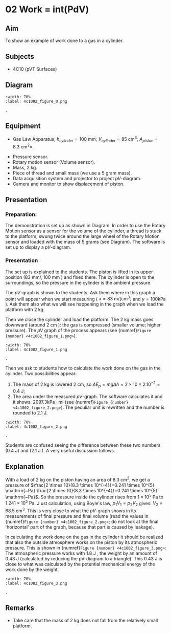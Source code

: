 # 02 Work = int(PdV) 
  
## Aim   
 To show an example of work done to a gas in a cylinder.    
  
## Subjects   
* 4C10 (pVT Surfaces)   

## Diagram   
```{figure} figures/figure_0.png
:width: 70%  
:label: 4c1002_figure_0.png  

. 
```
     
  
## Equipment   
 *  Gas Law Apparatus; $h_{cylinder}=100\mathrm{~mm}$; $V_{cylinder}=85\mathrm{~cm^3}$; $A_{piston}=8.3\mathrm{~cm}^2$=. 
- Pressure sensor.
- Rotary motion sensor (Volume sensor).
- Mass, $2 \mathrm{~kg}$.
- Piece of thread and small mass (we use a 5 gram mass).
- Data acquisition system and projector to project $pV$-diagram.
- Camera and monitor to show displacement of piston.
  
## Presentation   
### Preparation:
The demonstration is set up as shown in Diagram. In order to use the Rotary Motion sensor as a sensor for the volume of the cylinder, a thread is stuck to the platform, swung twice around the large wheel of the Rotary Motion sensor and loaded with the mass of 5 grams (see Diagram). The software is set up to display a $pV$-diagram.   
  
### Presentation   
The set up is explained to the students. The piston is lifted in its upper position $(83 \mathrm{~mm} / ; 100 \mathrm{~mm}$ ) and fixed there. The cylinder is open to the surroundings, so the pressure in the cylinder is the ambient pressure.

The $pV$-graph is shown to the students. Ask them where in this graph a point will appear when we start measuring ( $x=83 \mathrm{~m} /\left[\mathrm{cm}^{3}\right]$ and $y=100 \mathrm{kPa}$ ). Ask them also what we will see happening in the graph when we load the platform with $2 \mathrm{~kg}$.

Then we close the cylinder and load the platform. The $2 \mathrm{~kg}$ mass goes downward (around $2 \mathrm{~cm}$ ): the gas is compressed (smaller volume; higher pressure). The $pV$ graph of the process appears (see {numref}`Figure {number} <4c1002_figure_1.png>`). 

```{figure} figures/figure_1.png
:width: 70%  
:label: 4c1002_figure_1.png  

. 
```
Then we ask to students how to calculate the work done on the gas in the cylinder. Two possibilities appear:

1. The mass of $2 \mathrm{~kg}$ is lowered $2 \mathrm{~cm}$, so $\Delta E_{p}=m g \Delta h=2 \times 10 \times 2.10^{-2}=0.4 \mathrm{~J}$;
2. The area under the measured $pV$-graph. The software calculates it and it shows: $2097.3\mathrm{kPa\cdot ml}$ (see {numref}`Figure {number} <4c1002_figure_2.png>`). The peculiar unit is rewritten and the number is rounded to $2.1 \mathrm{~J}$.

```{figure} figures/figure_2.png
:width: 70%  
:label: 4c1002_figure_2.png  

. 
```
Students are confused seeing the difference between these two numbers ($0.4\mathrm{~J}$) and ($2.1\mathrm{~J}$ ). A very useful discussion follows.   
  
## Explanation   
With a load of $2 \mathrm{~kg}$ on the piston having an area of $8.3 \mathrm{~cm}^{2}$, we get a pressure of $\frac{2 \times 10}{8.3 \times 10^{-4}}=0.241 \times 10^{5} \mathrm{~Pa} \frac{2 \times 10}{8.3 \times 10^{-4}}=0.241 \times 10^{5} \mathrm{~Pa}$. So the pressure inside the cylinder rises from $1 \times 10^{5} \mathrm{~Pa}$ to $1.241 \times 10^{5} \mathrm{~Pa}$. J ust calculation, using Boyle's law, $p_{1} V_{1}=p_{2} V_{2}$ gives: $V_{2}=68.5 \mathrm{~cm}^{3}$. This is very close to what the $pV$-graph shows in its measurements of final pressure and final volume (read the values in {numref}`Figure {number} <4c1002_figure_2.png>`; do not look at the final 'horizontal' part of the graph, because that part is caused by leakage).

In calculating the work done on the gas in the cylinder it should be realized that also the outside atmosphere works on the piston by its atmospheric pressure. This is shown in {numref}`Figure {number} <4c1002_figure_3.png>`: The atmospheric pressure works with $1.8 \mathrm{~J}$ , the weight by an amount of 0.43 J (calculated by reducing the pV-diagram to a triangle). This $0.43 \mathrm{~J}$ is close to what was calculated by the potential mechanical energy of the work done by the weight.

```{figure} figures/figure_3.png
:width: 70%  
:label: 4c1002_figure_3.png  

. 
```
   
  
## Remarks
- Take care that the mass of $2 \mathrm{~kg}$ does not fall from the relatively small platform.